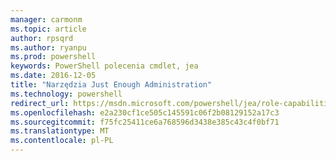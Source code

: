 ```yaml
---
manager: carmonm
ms.topic: article
author: rpsqrd
ms.author: ryanpu
ms.prod: powershell
keywords: PowerShell polecenia cmdlet, jea
ms.date: 2016-12-05
title: "Narzędzia Just Enough Administration"
ms.technology: powershell
redirect_url: https://msdn.microsoft.com/powershell/jea/role-capabilities
ms.openlocfilehash: e2a230cf1ce505c145591c06f2b08129152a17c3
ms.sourcegitcommit: f75fc25411ce6a768596d3438e385c43c4f0bf71
ms.translationtype: MT
ms.contentlocale: pl-PL
---
```

